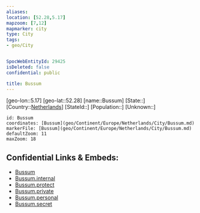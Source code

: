 ```yaml
---
aliases: 
location: [52.28,5.17]
mapzoom: [7,12] 
mapmarker: city 
type: City
tags:
- geo/City


SpocWebEntityId: 29425
isDeleted: false
confidential: public

title: Bussum
---
```

[geo-lon::5.17]
[geo-lat::52.28]
[name::Bussum]
[State::]
[Country::[Netherlands](geo/Continent/Europe/Netherlands.md)]
[StateId::]
[Population::]
[Unknown::]


```leaflet
id: Bussum
coordinates: [Bussum](geo/Continent/Europe/Netherlands/City/Bussum.md)
markerFile: [Bussum](geo/Continent/Europe/Netherlands/City/Bussum.md)
defaultZoom: 11 
maxZoom: 18
```


## Confidential Links & Embeds: 
- [Bussum](../../../../../../_public/geo/Continent/Europe/Netherlands/City/Bussum.md) 
- [Bussum.internal](../../../../../../_internal/geo/Continent/Europe/Netherlands/City/Bussum.internal.md) 
- [Bussum.protect](../../../../../../_protect/geo/Continent/Europe/Netherlands/City/Bussum.protect.md) 
- [Bussum.private](../../../../../../_private/geo/Continent/Europe/Netherlands/City/Bussum.private.md) 
- [Bussum.personal](../../../../../../_personal/geo/Continent/Europe/Netherlands/City/Bussum.personal.md) 
- [Bussum.secret](../../../../../../_secret/geo/Continent/Europe/Netherlands/City/Bussum.secret.md) 
